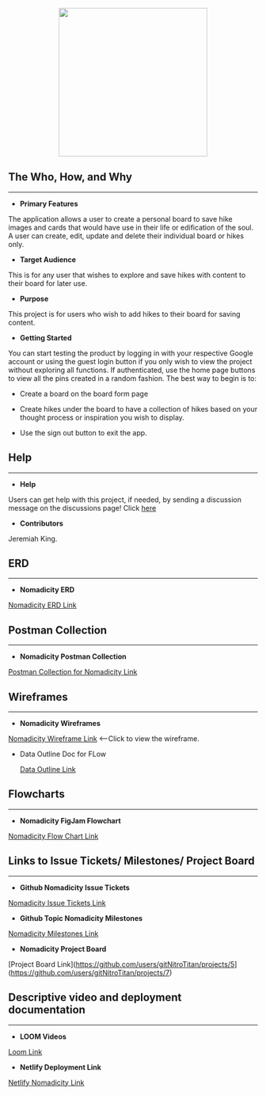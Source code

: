 
<p align="center"><image src="./public/NomadicityStatic.png" style="height:300px;"></image></p>

## The Who, How, and Why

***

* **Primary Features**

The application allows a user to create a personal board to save hike images and cards that would have use in their life or edification of the soul. A user can create, edit, update and delete their individual board or hikes only.

* **Target Audience**

This is for any user that wishes to explore and save hikes with content to their board for later use.

* **Purpose**

This project is for users who wish to add hikes to their board for saving content.

* **Getting Started**

You can start testing the product by logging in with your respective Google account or using the guest login button if you only wish to view the project without exploring all functions. If authenticated, use the home page buttons to view all the pins created in a random fashion. The best way to begin is to:

* Create a board on the board form page

* Create hikes under the board to have a collection of hikes based on your thought process or inspiration you wish to display.

* Use the sign out button to exit the app.

## Help

***

* **Help**

Users can get help with this project, if needed, by sending a discussion message on the discussions page! Click [here](https://github.com/)

* **Contributors**

Jeremiah King.

## ERD

***

* **Nomadicity ERD**

[Nomadicity ERD Link](https://dbdiagram.io/d/62f7f1e4c2d9cf52faa0004e)

## Postman Collection

***

* **Nomadicity Postman Collection**

[Postman Collection for Nomadicity Link](https://](https://gold-flare-64538.postman.co/workspace/Nomadicity~e2939e11-689b-487c-a031-82c0735bbd78/collection/21027394-0043796c-963e-4cf9-89e8-a97a67896f4b?ctx=documentation))

## Wireframes

***

* **Nomadicity Wireframes**

[Nomadicity Wireframe Link](https://docs.google.com/presentation/d/1KTENBgcyiVo65-ctSTHZskI1w6stKVZUgXt6m1RKNOU/edit#slide=id.g144de6fcb1f_0_4)  <--Click to view the wireframe.

* Data Outline Doc for FLow

  [Data Outline Link](https://docs.google.com/document/d/1N5pNIEKz2PE9UZ19xet_CZcsqNv5-QMZ2HK2sg0Swb0/edit)

## Flowcharts

***

* **Nomadicity FigJam Flowchart**

[Nomadicity Flow Chart Link](https://www.figma.com/file/9UDkzYMFxYFJjs0UKcbkV3/Nomadicity?node-id=0%3A1)

## Links to Issue Tickets/ Milestones/ Project Board

***

* **Github Nomadicity Issue Tickets**

[Nomadicity Issue Tickets Link](https://github.com/gitNitroTitan/Nomadicity/issues)

* **Github Topic Nomadicity Milestones**

[Nomadicity Milestones Link](https://github.com/gitNitroTitan/Nomadicity/milestones)

* **Nomadicity Project Board**

[Project Board Link](<https://github.com/users/gitNitroTitan/projects/5>](<https://github.com/users/gitNitroTitan/projects/7>)

## Descriptive video and deployment documentation

***

* **LOOM Videos**

[Loom Link](https://www.loom.com/share/af6ea40493324154b59a5f5fdb7f70b9)

* **Netlify Deployment Link**

[Netlify Nomadicity Link](https://nomadicity.netlify.app/)
